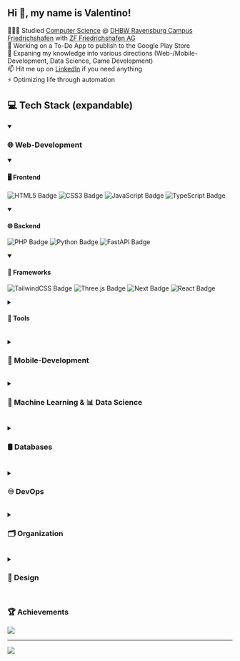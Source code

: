 ## Hi 👋, my name is Valentino!
👨🏽‍🎓 Studied [Computer Science](https://www.ravensburg.dhbw.de/studienangebot/duale-studiengaenge-bachelor/duales-studium-informatik) @ [DHBW Ravensburg Campus Friedrichshafen](https://www.ravensburg.dhbw.de/startseite) with [ZF Friedrichshafen AG](https://www.zf.com/mobile/de/homepage/homepage.html) <br/>
🔭 Working on a To-Do App to publish to the Google Play Store <br/>
🌱 Expaning my knowledge into various directions (Web-/Mobile-Development, Data Science, Game Development) <br/>
📫 Hit me up on [LinkedIn](https://www.linkedin.com/in/valentino-pecchinenda/) if you need anything <br/>
⚡ Optimizing life through automation <br/>


## 💻 Tech Stack (expandable)
<details open>
    <summary><h3>🌐 Web-Development</h3></summary>
    <details open>
        <summary><h4>🖥️ Frontend</h4></summary>
        <p>
            <img src="https://img.shields.io/badge/html5-%23E34F26.svg?style=plastic&logo=html5&logoColor=white" alt="HTML5 Badge"/>
            <img src="https://img.shields.io/badge/css3-%231572B6.svg?style=plastic&logo=css3&logoColor=white" alt="CSS3 Badge">
            <img src="https://img.shields.io/badge/javascript-%23323330.svg?style=plastic&logo=javascript&logoColor=%23F7DF1E" alt="JavaScript Badge">
            <img src="https://img.shields.io/badge/typescript-%23007ACC.svg?style=plastic&logo=typescript&logoColor=white" alt="TypeScript Badge">
        </p>
    </details>
    <details open>
        <summary><h4>🌐 Backend</h4></summary>
        <p>
            <img src="https://img.shields.io/badge/php-%23777BB4.svg?style=plastic&logo=php&logoColor=white" alt="PHP Badge"/>
            <img src="https://img.shields.io/badge/python-3670A0?style=plastic&logo=python&logoColor=ffdd54" alt="Python Badge"/>
            <img src="https://img.shields.io/badge/FastAPI-005571?style=plastic&logo=fastapi" alt="FastAPI Badge"/>
        </p>
    </details>
    <details open>
        <summary><h4>🧩 Frameworks</h4></summary>
        <p>
            <img src="https://img.shields.io/badge/tailwindcss-%2338B2AC.svg?style=plastic&logo=tailwind-css&logoColor=white" alt="TailwindCSS Badge">
            <img src="https://img.shields.io/badge/threejs-black?style=plastic&logo=three.js&logoColor=white" alt="Three.js Badge">
            <img src="https://img.shields.io/badge/Next-black?style=plastic&logo=next.js&logoColor=white" alt="Next Badge">
            <img src="https://img.shields.io/badge/react-%2320232a.svg?style=plastic&logo=react&logoColor=%2361DAFB" alt="React Badge">
        </p>
    </details>
    <details>
        <summary><h4>🔧 Tools</h4></summary>
        <p>
            <img src="https://img.shields.io/badge/NPM-%23CB3837.svg?style=plastic&logo=npm&logoColor=white" alt="NPM Badge"/>
        </p>
    </details>
</details>
<br/>

<details>
    <summary><h3>📱 Mobile-Development</h3></summary>
    <p>
        <img src="https://img.shields.io/badge/dart-%230175C2.svg?style=plastic&logo=dart&logoColor=white" alt="Dart Badge"/>
        <img src="https://img.shields.io/badge/Flutter-%2302569B.svg?style=plastic&logo=Flutter&logoColor=white" alt="Flutter Badge"/>
        <img src="https://img.shields.io/badge/framework7-%23EE350F.svg?style=plastic&logo=framework7&logoColor=white" alt="Framework7 Badge"/>
    </p>
</details>
<br/>

<details>
    <summary><h3>🤖 Machine Learning & 📊 Data Science</h3></summary>
    <details>
        <summary><h4>🤖 Machine Learning</h4></summary>
        <p>
            <img src="https://img.shields.io/badge/PyTorch-%23EE4C2C.svg?style=plastic&logo=PyTorch&logoColor=white" alt="PyTorch Badge"/>
            <img src="https://img.shields.io/badge/Google%20Colab-%23F9A825.svg?style=plastic&logo=googlecolab&logoColor=white" alt="Google Colab Badge"/>
            <img src="https://img.shields.io/badge/jupyter-%23FA0F00.svg?style=plastic&logo=jupyter&logoColor=white" alt="Jupyter Badge"/>
        </p>
    </details>
    <details>
        <summary><h4>📊 Data Science</h4></summary>
        <p>
            <img src="https://img.shields.io/badge/pandas-%23150458.svg?style=plastic&logo=pandas&logoColor=white" alt="Pandas Badge"/>
            <img src="https://img.shields.io/badge/numpy-%23013243.svg?style=plastic&logo=numpy&logoColor=white" alt="NumPy Badge"/>
            <img src="https://img.shields.io/badge/Streamlit-%23FE4B4B.svg?style=plastic&logo=streamlit&logoColor=white" alt="Streamlit Badge"/>
            <img src="https://img.shields.io/badge/Matplotlib-%23ffffff.svg?style=plastic&logo=Matplotlib&logoColor=black" alt="Matplotlib Badge"/>
    </p>
    </details>
    <details>
        <summary><h4>🧐 Computer Vision</h4></summary>
        <p>
            <img src="https://shields.io/badge/FFmpeg-%23171717.svg?logo=ffmpeg&style=plastic&labelColor=171717&logoColor=5cb85c" alt="FFmpeg Badge"/>
            <img src="https://img.shields.io/badge/opencv-%23white.svg?style=plastic&logo=opencv&logoColor=white" alt="OpenCV Badge"/>
        </p>
    </details>
</details>
<br/>

<details>
    <summary><h3>🛢 Databases</h3></summary>
    <p>
        <img src="https://img.shields.io/badge/mysql-4479A1.svg?style=plastic&logo=mysql&logoColor=white" alt="MySQL Badge"/>
        <img src="https://img.shields.io/badge/MariaDB-003545?style=plastic&logo=mariadb&logoColor=white" alt="MariaDB Badge"/>
        <img src="https://img.shields.io/badge/MongoDB-%234ea94b.svg?style=plastic&logo=mongodb&logoColor=white" alt="MongoDB Badge"/>
    </p>
</details>
<br/>

<details>
    <summary><h3>♾️ DevOps</h3></summary>
    <details>
        <summary><h4>🛠️ CI/CD</h4></summary>
        <p>
            <img src="https://img.shields.io/badge/jenkins-%232C5263.svg?style=plastic&logo=jenkins&logoColor=white" alt="Jenkins Badge"/>
            <img src="https://img.shields.io/badge/docker-%230db7ed.svg?style=plastic&logo=docker&logoColor=white" alt="Docker Badge"/>
            <img src="https://img.shields.io/badge/github%20actions-%232671E5.svg?style=plastic&logo=githubactions&logoColor=white" alt="GitHub Actions Badge"/>
        </p>
    </details>
    <details>
        <summary><h4>🔁 Version Control</h4></summary>
        <p>
            <img src="https://img.shields.io/badge/git-%23F05033.svg?style=plastic&logo=git&logoColor=white" alt="Git Badge"/>
            <img src="https://img.shields.io/badge/github-%23121011.svg?style=plastic&logo=github&logoColor=white" alt="GitHub Badge"/>
            <img src="https://img.shields.io/badge/gitlab-%23181717.svg?style=plastic&logo=gitlab&logoColor=white" alt="GitLab Badge"/>
        </p>
    </details>
    <details>
        <summary><h4>📝 Documentation</h4></summary>
        <p>
            <img src="https://img.shields.io/badge/markdown-%23000000.svg?style=plastic&logo=markdown&logoColor=white" alt="Markdown Badge"/>
            <img src="https://img.shields.io/badge/typst-239DAD.svg?style=plastic&logo=typst&logoColor=white" alt="Typst Badge"/>
            <img src="https://img.shields.io/badge/latex-%23008080.svg?style=plastic&logo=latex&logoColor=white" alt="LaTeX Badge"/>
        </p>
    </details>
    <details>
        <summary><h4>☁︎ Cloud</h4></summary>
        <p>
            <img src="https://img.shields.io/badge/azure-%230072C6.svg?style=plastic&logo=microsoftazure&logoColor=white" alt="Azure Badge"/>
            <img src="https://img.shields.io/badge/GoogleCloud-%234285F4.svg?style=plastic&logo=google-cloud&logoColor=white" alt="Google Cloud Badge"/>
        </p>
    </details>
    <details>
        <summary><h4>🚀 Automation</h4></summary>
        <p>
            <img src="https://img.shields.io/badge/bash_script-%23121011.svg?style=plastic&logo=gnu-bash&logoColor=white" alt="Bash Script Badge"/>
            <img src="https://img.shields.io/badge/PowerShell-%235391FE.svg?style=plastic&logo=powershell&logoColor=white" alt="PowerShell Badge"/>
        </p>
    </details>
</details>
<br/>

<details>
    <summary><h3>🗂️ Organization</h3></summary>
    <p>
        <img src="https://img.shields.io/badge/Notion-%23000000.svg?style=plastic&logo=notion&logoColor=white" alt="Notion Badge"/>
        <img src="https://img.shields.io/badge/confluence-%23172BF4.svg?style=plastic&logo=confluence&logoColor=white" alt="Confluence Badge"/>
        <img src="https://img.shields.io/badge/jira-%230A0FFF.svg?style=plastic&logo=jira&logoColor=white" alt="Jira Badge"/>
    </p>
</details>
<br/>

<details>
    <summary><h3>🎨 Design</h3></summary>
    <p>
        <img src="https://img.shields.io/badge/Canva-%2300C4CC.svg?style=plastic&logo=Canva&logoColor=white" alt="Canva Badge"/>
        <img src="https://img.shields.io/badge/figma-%23F24E1E.svg?style=plastic&logo=figma&logoColor=white" alt="Figma Badge"/>
  </p>
</details>
<br/>

### 🏆 Achievements
![](https://github-profile-trophy.vercel.app/?username=vvvlntno&theme=tokyonight&no-frame=true&no-bg=false&margin-w=4)

---
[![](https://visitcount.itsvg.in/api?id=vvvlntno&icon=5&color=0)](https://visitcount.itsvg.in)
